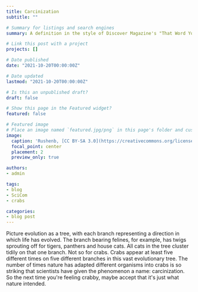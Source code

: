 ```yaml
---
title: Carcinization
subtitle: ""

# Summary for listings and search engines
summary: A definition in the style of Discover Magazine's "That Word You Heard."

# Link this post with a project
projects: []

# Date published
date: "2021-10-20T00:00:00Z"

# Date updated
lastmod: "2021-10-20T00:00:00Z"

# Is this an unpublished draft?
draft: false

# Show this page in the Featured widget?
featured: false

# Featured image
# Place an image named `featured.jpg/png` in this page's folder and customize its options here.
image:
  caption: 'Rushenb, [CC BY-SA 3.0](https://creativecommons.org/licenses/by-sa/3.0>) via Wikimedia Commons'
  focal_point: center
  placement: 2
  preview_only: true

authors:
- admin

tags:
- blog
- SciCom
- crabs

categories:
- blog post
---
```


Picture evolution as a tree, with each branch representing a direction in which life has evolved. The branch bearing felines, for example, has twigs sprouting off for tigers, panthers and house cats. All cats in the tree cluster tidily on that one branch. Not so for crabs. Crabs appear at least five different times on five different branches in this vast evolutionary tree. The number of times nature has adapted different organisms into crabs is so striking that scientists have given the phenomenon a name: carcinization. So the next time you're feeling crabby, maybe accept that it's just what nature intended.
